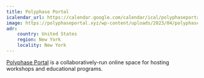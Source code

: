 ```yaml
---
title: Polyphase Portal
icalendar_url: https://calendar.google.com/calendar/ical/polyphaseportal%40gmail.com/public/basic.ics
image: https://polyphaseportal.xyz/wp-content/uploads/2023/04/polyphaselogo-300x300.png
adr:
    country: United States
    region: New York
    locality: New York
---
```


[Polyphase Portal](https://polyphaseportal.xyz/) is a collaboratively-run online space for hosting workshops and educational programs.
